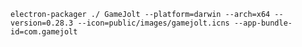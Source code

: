 `electron-packager ./ GameJolt --platform=darwin --arch=x64 --version=0.28.3 --icon=public/images/gamejolt.icns --app-bundle-id=com.gamejolt`
